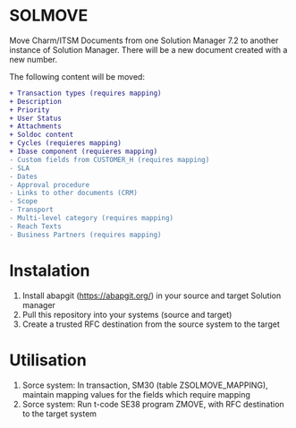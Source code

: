 # SOLMOVE
Move Charm/ITSM Documents from one Solution Manager 7.2 to another instance of Solution Manager. 
There will be a new document created with a new number.

The following content will be moved:
```diff
+ Transaction types (requires mapping)
+ Description
+ Priority
+ User Status
+ Attachments
+ Soldoc content
+ Cycles (requieres mapping)
+ Ibase component (requieres mapping)
- Custom fields from CUSTOMER_H (requires mapping)
- SLA
- Dates
- Approval procedure
- Links to other documents (CRM)
- Scope
- Transport
- Multi-level category (requires mapping)
- Reach Texts
- Business Partners (requires mapping)
```

# Instalation
1) Install abapgit (https://abapgit.org/) in your source and target Solution manager
2) Pull this repository into your systems (source and target)
3) Create a trusted RFC destination from the source system to the target

# Utilisation
1)  Sorce system: In transaction, SM30 (table ZSOLMOVE_MAPPING), maintain mapping values for the fields which require mapping
2)  Sorce system: Run t-code SE38 program ZMOVE, with RFC destination to the target system 
